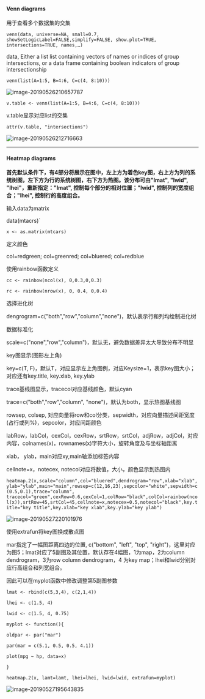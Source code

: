 #### Venn diagrams

用于查看多个数据集的交集

`venn(data, universe=NA, small=0.7, showSetLogicLabel=FALSE,simplify=FALSE, show.plot=TRUE, intersections=TRUE, names,…)`

data, Either a list list containing vectors of names or indices of group intersections, or a data frame containing boolean indicators of group intersectionship

`venn(list(A=1:5, B=4:6, C=c(4, 8:10)))`

![image-20190526210657787](http://ww3.sinaimg.cn/large/006tNc79gy1g3f0v4r32aj30v20o6acd.jpg)

`v.table <- venn(list(A=1:5, B=4:6, C=c(4, 8:10)))`

v.table显示对应list的交集

`attr(v.table, "intersections")`

![image-20190526212716663](http://ww1.sinaimg.cn/large/006tNc79gy1g3f1g97qmsj30lw0cy74t.jpg)

***

#### Heatmap diagrams

**首先默认条件下，有4部分将展示在图中，左上方为着色key图，右上方为列的系统树图，左下方为行的系统树图，右下方为热图。该分布可由"lmat", "lwid", "lhei"，重新指定："lmat", 控制每个部分的相对位置；"lwid", 控制列的宽度组合；"lhei", 控制行的高度组合。**

输入data为matrix

data(mtacrs)`

`x <- as.matrix(mtcars)`

定义颜色

col=redgreen; col=greenred; col=bluered; col=redblue

使用rainbow函数定义

`cc <- rainbow(ncol(x), 0,0.3,0,0.3)`

`rc <- rainbow(nrow(x), 0, 0.4, 0,0.4)`

选择进化树

dengrogram=c("both","row","column","none")，默认表示行和列均绘制进化树

数据标准化

scale=c("none","row","column")，默认无，避免数据差异太大导致分布不明显

key图显示(图形左上角)

key=c(T, F)，默认T，对应显示左上角图例，对应Keysize=1，表示key图大小；对应还有key.title, key.xlab, key.ylab

trace基线图显示，tracecol对应基线颜色，默认cyan

trace=c("both","row","column", "none")，默认为both，显示热图基线图

rowsep, colsep, 对应向量将row和col分类，sepwidth，对应向量描述间距宽度(占行或列%)，sepcolor，对应间距颜色

labRow，labCol，cexCol，cexRow，srtRow，srtCol，adjRow，adjCol，对应内容，colnames(x)，rownames(x)字符大小，旋转角度及与坐标轴距离

xlab， ylab，main对应xy,main轴添加标签内容

cellnote=x，notecex, notecol对应将数值，大小，颜色显示到热图内

`heatmap.2(x,scale="column",col="bluered",dendrogram="row",xlab="xlab",ylab="ylab",main="main",rowsep=c(12,16,23),sepcolor="white",sepwidth=c(0.5,0.1),trace="column", tracecol="green",cexRow=0.6,cexCol=1,colRow="black",colCol=rainbow(ncol(x)),srtRow=45,srtCol=45,cellnote=x,notecex=0.5,notecol="black",key.title="key title",key.xlab="key xlab",key.ylab="key ylab")`

![image-20190527220101976](http://ww3.sinaimg.cn/large/006tNc79gy1g3g81qah8uj30z80u0qdu.jpg)

使用extrafun将key图换成散点图

mar指定了一幅图距离四边的位置, c("bottom", "left", "top", "right")，这里对应为图5；lmat对应了5副图及其位置，默认存在4幅图，1为map，2为column dendrogram，3为row column dendrogram，4 为key map；lhei和lwid分别对应行高组合和列宽组合。

因此可以在myplot函数中修改调整第5副图参数

`lmat <- rbind(c(5,3,4), c(2,1,4))`

`lhei <- c(1.5, 4)`

`lwid <- c(1.5, 4, 0.75)`

`myplot <- function(){`

`oldpar <- par("mar")`

`par(mar = c(5.1, 0.5, 0.5, 4.1))`

`plot(mpg ~ hp, data=x)`

`}`

`heatmap.2(x, lamt=lamt, lhei=lhei, lwid=lwid, extrafun=myplot)`

![image-20190527195643835](http://ww1.sinaimg.cn/large/006tNc79gy1g3g4gcudmfj31jl0u0104.jpg)

